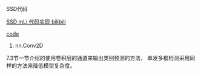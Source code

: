 SSD代码

[SSD mLi 代码实现 bilibili](https://www.bilibili.com/video/BV1ZX4y1c7Sw?p=2)

[code](https://zh-v2.d2l.ai/chapter_computer-vision/ssd.html)

1. nn.Conv2D


7.3节一节介绍的使用卷积层的通道来输出类别预测的方法， 单发多框检测采用同样的方法来降低模型复杂度。
